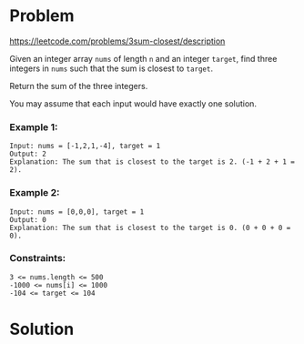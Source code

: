 # Problem
https://leetcode.com/problems/3sum-closest/description

Given an integer array `nums` of length `n` and an integer `target`, find three integers in `nums` such that the sum is closest to `target`.

Return the sum of the three integers.

You may assume that each input would have exactly one solution.


### Example 1:

    Input: nums = [-1,2,1,-4], target = 1
    Output: 2
    Explanation: The sum that is closest to the target is 2. (-1 + 2 + 1 = 2).

### Example 2:

    Input: nums = [0,0,0], target = 1
    Output: 0
    Explanation: The sum that is closest to the target is 0. (0 + 0 + 0 = 0).


### Constraints:

    3 <= nums.length <= 500
    -1000 <= nums[i] <= 1000
    -104 <= target <= 104


# Solution

